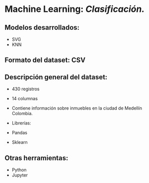 # Machine Learning: ***Clasificación.***

## Modelos desarrollados: 
- SVG
- KNN

## Formato del dataset: **CSV**

## Descripción general del dataset:
- 430 registros
- 14 columnas
- Contiene información sobre inmuebles en la ciudad de Medellín Colombia.

- Librerías:
- Pandas
- Sklearn

## Otras herramientas:
- Python
- Jupyter
